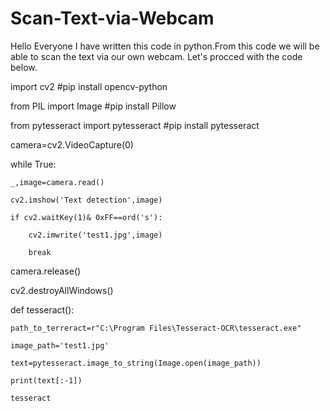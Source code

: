 # Scan-Text-via-Webcam
Hello Everyone I have written this code in python.From this code we will be able to scan the text via our own webcam. Let's procced with the code below.



import cv2                   #pip install opencv-python

from PIL import Image        #pip install Pillow

from pytesseract import pytesseract  #pip install pytesseract

camera=cv2.VideoCapture(0)

while True:

    _,image=camera.read()
    
    cv2.imshow('Text detection',image)
    
    if cv2.waitKey(1)& 0xFF==ord('s'):
    
        cv2.imwrite('test1.jpg',image)
        
        break
        
camera.release()

cv2.destroyAllWindows()

def tesseract():

    path_to_terreract=r"C:\Program Files\Tesseract-OCR\tesseract.exe"
    
    image_path='test1.jpg'
    
    text=pytesseract.image_to_string(Image.open(image_path))
    
    print(text[:-1])
    
    tesseract

